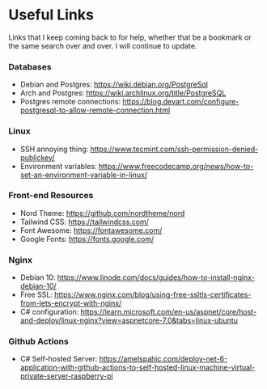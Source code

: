 # Useful Links

Links that I keep coming back to for help, whether that be a bookmark or the same search over and over. I will continue to update.

### Databases
- Debian and Postgres: https://wiki.debian.org/PostgreSql
- Arch and Postgres: https://wiki.archlinux.org/title/PostgreSQL
- Postgres remote connections: https://blog.devart.com/configure-postgresql-to-allow-remote-connection.html

### Linux
- SSH annoying thing: https://www.tecmint.com/ssh-permission-denied-publickey/
- Environment variables: https://www.freecodecamp.org/news/how-to-set-an-environment-variable-in-linux/

### Front-end Resources
- Nord Theme: https://github.com/nordtheme/nord
- Tailwind CSS: https://tailwindcss.com/
- Font Awesome: https://fontawesome.com/
- Google Fonts: https://fonts.google.com/

### Nginx
- Debian 10: https://www.linode.com/docs/guides/how-to-install-nginx-debian-10/
- Free SSL: https://www.nginx.com/blog/using-free-ssltls-certificates-from-lets-encrypt-with-nginx/
- C# configuration: https://learn.microsoft.com/en-us/aspnet/core/host-and-deploy/linux-nginx?view=aspnetcore-7.0&tabs=linux-ubuntu

### Github Actions
- C# Self-hosted Server: https://amelspahic.com/deploy-net-6-application-with-github-actions-to-self-hosted-linux-machine-virtual-private-server-raspberry-pi
